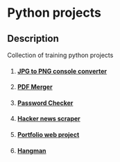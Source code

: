 # Python projects

## Description
Collection of training python projects

1. #### [JPG to PNG console converter](./jpg-to-png-converter/README.md)   
2. #### [PDF Merger](./pdf-merger/README.md)
3. #### [Password Checker](./password-checker/README.md)
4. #### [Hacker news scraper](./hacker-news-scraper/README.md)
5. #### [Portfolio web project](./portfolio/README.md)
6. #### [Hangman](./hangman/README.md)
